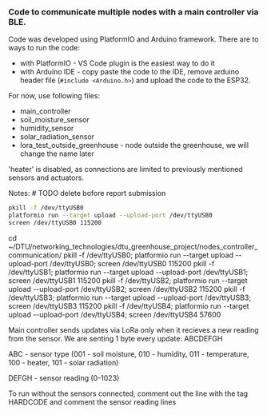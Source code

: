 ### Code to communicate multiple nodes with a main controller via BLE.
Code was developed using PlatformIO and Arduino framework.
There are to ways to run the code:
 - with PlatformIO - VS Code plugin is the easiest way to do it
 - with Arduino IDE - copy paste the code to the IDE, remove arduino header file (`#include <Arduino.h>`) and upload the code to the ESP32.

For now, use following files:
 - main_controller
 - soil_moisture_sensor 
 - humidity_sensor
 - solar_radiation_sensor
 - lora_test_outside_greenhouse - node outside the greenhouse, we will change the name later

'heater' is disabled, as connections are limited to previously mentioned sensors and actuators.

Notes: # TODO delete bofore report submission
```bash
pkill -f /dev/ttyUSB0
platformio run --target upload --upload-port /dev/ttyUSB0
screen /dev/ttyUSB0 115200
```

cd ~/DTU/networking_technologies/dtu_greenhouse_project/nodes_controller_communication/
pkill -f /dev/ttyUSB0; platformio run --target upload --upload-port /dev/ttyUSB0; screen /dev/ttyUSB0 115200
pkill -f /dev/ttyUSB1; platformio run --target upload --upload-port /dev/ttyUSB1; screen /dev/ttyUSB1 115200
pkill -f /dev/ttyUSB2; platformio run --target upload --upload-port /dev/ttyUSB2; screen /dev/ttyUSB2 115200
pkill -f /dev/ttyUSB3; platformio run --target upload --upload-port /dev/ttyUSB3; screen /dev/ttyUSB3 115200
pkill -f /dev/ttyUSB4; platformio run --target upload --upload-port /dev/ttyUSB4; screen /dev/ttyUSB4 57600


Main controller sends updates via LoRa only when it recieves a new reading from the sensor.
We are senting 1 byte every update:
ABCDEFGH

ABC - sensor type (001 - soil moisture, 010 - humidity, 011 - temperature, 100 - heater, 101 - solar radiation)

DEFGH - sensor reading (0-1023)

To run without the sensors connected, comment out the line with the tag HARDCODE and comment the sensor reading lines
